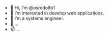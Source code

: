 - 👋 Hi, I’m @osrodolfo1
- 👀 I’m interested in develop web applications.
- 🌱 I’m a systems engineer.
- 💞️ ...
- 📫 ..

<!---
osrodolfo1/osrodolfo1 is a ✨ special ✨ repository because its `README.md` (this file) appears on your GitHub profile.
You can click the Preview link to take a look at your changes.
--->
